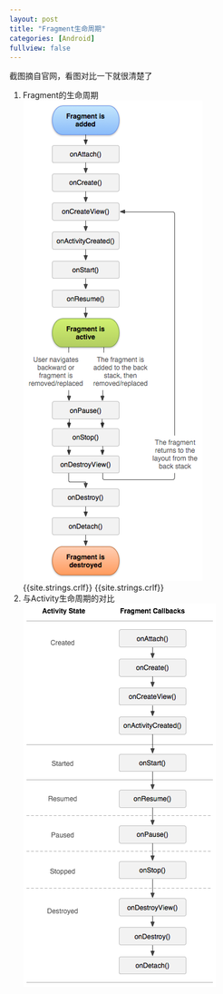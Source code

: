 ```yaml
---
layout: post
title: "Fragment生命周期"
categories: [Android]
fullview: false
---
```


截图摘自官网，看图对比一下就很清楚了  

1. Fragment的生命周期  
![](/assets/image/2014-10-21-01-01.png)  
{{site.strings.crlf}}
{{site.strings.crlf}}
2. 与Activity生命周期的对比  
![](/assets/image/2014-10-21-01-02.png)  
